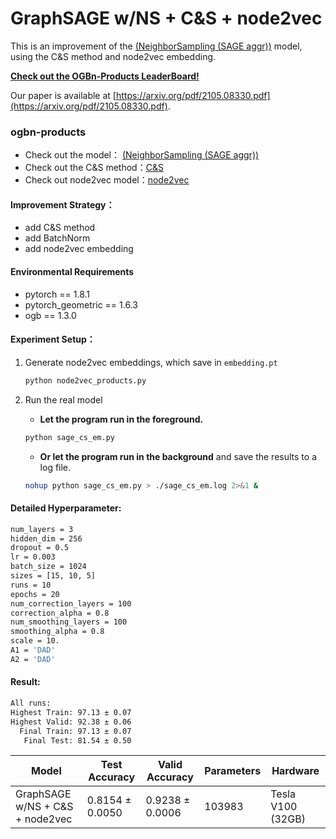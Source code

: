 # GraphSAGE w/NS + C&S + node2vec
This is an improvement of the  [(NeighborSampling (SAGE aggr))](https://github.com/rusty1s/pytorch_geometric/blob/master/examples/ogbn_products_sage.py)  model, using the C&S method and node2vec embedding. 

[**Check out the OGBn-Products LeaderBoard!**](https://ogb.stanford.edu/docs/leader_nodeprop/#ogbn-products)

Our paper is available at [https://arxiv.org/pdf/2105.08330.pdf](https://arxiv.org/pdf/2105.08330.pdf).

### ogbn-products

+ Check out the model： [(NeighborSampling (SAGE aggr))](https://github.com/rusty1s/pytorch_geometric/blob/master/examples/ogbn_products_sage.py) 
+ Check out the C&S method：[C&S](https://arxiv.org/abs/2010.13993)
+ Check out node2vec model：[node2vec](https://arxiv.org/abs/1607.00653)

#### Improvement Strategy：

+ add C&S method
+ add BatchNorm
+ add node2vec embedding

#### Environmental Requirements

+ pytorch == 1.8.1
+ pytorch_geometric == 1.6.3
+ ogb == 1.3.0

#### Experiment Setup：

1. Generate node2vec embeddings, which save in `embedding.pt`

   ```bash
   python node2vec_products.py
   ```

2. Run the real model

   + **Let the program run in the foreground.**

   ```bash
   python sage_cs_em.py
   ```

   + **Or let the program run in the background** and save the results to a log file.

   ```bash
   nohup python sage_cs_em.py > ./sage_cs_em.log 2>&1 &
   ```

#### Detailed Hyperparameter:

```bash
num_layers = 3
hidden_dim = 256
dropout = 0.5
lr = 0.003
batch_size = 1024
sizes = [15, 10, 5]
runs = 10
epochs = 20
num_correction_layers = 100
correction_alpha = 0.8
num_smoothing_layers = 100
smoothing_alpha = 0.8
scale = 10.
A1 = 'DAD'
A2 = 'DAD'
```

#### Result:

```bash
All runs:
Highest Train: 97.13 ± 0.07
Highest Valid: 92.38 ± 0.06
  Final Train: 97.13 ± 0.07
   Final Test: 81.54 ± 0.50
```

| Model                           | Test Accuracy   | Valid Accuracy  | Parameters | Hardware          |
| ------------------------------- | --------------- | --------------- | ---------- | ----------------- |
| GraphSAGE w/NS + C&S + node2vec | 0.8154 ± 0.0050 | 0.9238 ± 0.0006 | 103983     | Tesla V100 (32GB) |

